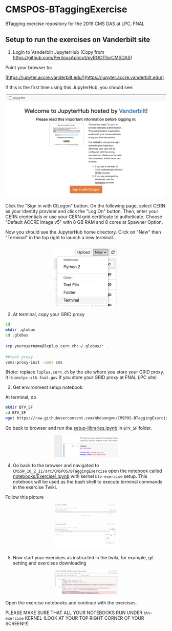 # CMSPOS-BTaggingExercise
BTagging exercise repository for the 2019 CMS DAS at LPC, FNAL

## Setup to run the exercises on Vanderbilt site

1. Login to Vanderbilt JupyterHub
(Copy from https://github.com/PerilousApricot/pyROOTforCMSDAS)  

Point your browser to:

[https://jupyter.accre.vanderbilt.edu/](https://jupyter.accre.vanderbilt.edu/)

If this is the first time using this JupyterHub, you should see:

<p align="center">
  <img src="vanderbilt.png" width="500"/>
</p>

Click the "Sign in with CILogon" button. On the following page, select CERN as your identity provider and click the "Log On" button. Then, enter your CERN credentials or use your CERN grid certificate to autheticate. Choose "Default ACCRE Image v5" with 8 GB RAM and 8 cores at Spawner Option.

Now you should see the JupyterHub home directory. Click on "New" then "Terminal" in the top right to launch a new terminal.

<p align="center">
  <img src="new_terminal.png" width="200"/>
</p>

2. At terminal, copy your GRID proxy
```bash
cd
mkdir .globus
cd .globus

scp yourusername@lxplus.cern.ch:~/.globus/* .

##test proxy
voms-proxy-init -voms cms
```

(Note: replace `lxplus.cern.ch` by the site where you store your GRID proxy. It is `cmslpc-sl6.fnal.gov` if you store your GRID proxy at FNAL LPC site) 

3. Get environment setup notebook:

At terminal, do
```bash
mkdir BTV_SF
cd BTV_SF
wget https://raw.githubusercontent.com/nhduongvn/CMSPOS-BTaggingExercise/master/setup-libraries.ipynb
```

Go back to browser and run the [setup-libraries.ipynb](setup-libraries.ipynb) in `BTV_SF` folder.

<p align="center">
  <img src="kernal_setting.png" width="200"/>
</p>

4. Go back to the browser and navigated to `CMSSW_10_2_11/src/CMSPOS/BTaggingExercise` open the notebook called [notebooks/Exercise1.ipynb](notebooks/Exercise1.ipynb) with kernel `btv-exercise` setup. This notebook will be used as the bash shell to execute terminal commands in the exercise Twiki.

Follow this picture 
<p align="center">
  <img src="kernal_shell_1.png" width="200"/>
</p>

<p align="center">
  <img src="kernal_shell_2.png" width="200"/>
</p>

5. Now start your exercises as instructed in the twiki, for example, git setting and exercises downloading

<p align="center">
  <img src="kernal_shell_3.png" width="200"/>
</p>

Open the exercise notebooks and continue with the exercises.

PLEASE MAKE SURE THAT ALL YOUR NOTEBOOKS RUN UNDER `btv-exercise` KERNEL (LOOK AT YOUR TOP RIGHT CORNER OF YOUR SCREEN!!!)
